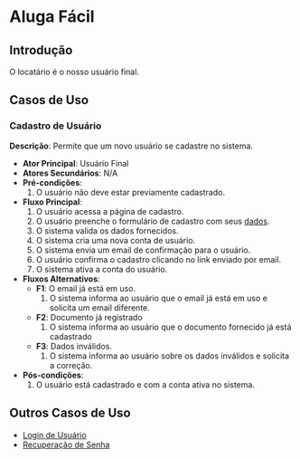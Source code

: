 # Aluga Fácil

## Introdução
O locatário é o nosso usuário final.

## Casos de Uso

### Cadastro de Usuário
**Descrição**: Permite que um novo usuário se cadastre no sistema.

- **Ator Principal**: Usuário Final
- **Atores Secundários**: N/A
- **Pré-condições**: 
  1. O usuário não deve estar previamente cadastrado.
- **Fluxo Principal**:
  1. O usuário acessa a página de cadastro.
  2. O usuário preenche o formulário de cadastro com seus [dados](./customer-data.md).
  3. O sistema valida os dados fornecidos.
  4. O sistema cria uma nova conta de usuário.
  5. O sistema envia um email de confirmação para o usuário.
  6. O usuário confirma o cadastro clicando no link enviado por email.
  7. O sistema ativa a conta do usuário.
- **Fluxos Alternativos**:
  - **F1**: O email já está em uso.
    1. O sistema informa ao usuário que o email já está em uso e solicita um email diferente.
  - **F2**: Documento já registrado
    1. O sistema informa ao usuário que o documento fornecido já está cadastrado
  - **F3**: Dados inválidos.
    1. O sistema informa ao usuário sobre os dados inválidos e solicita a correção.
- **Pós-condições**:
  1. O usuário está cadastrado e com a conta ativa no sistema.

## Outros Casos de Uso
- [Login de Usuário](documentation/use_cases/customer_login.md)
- [Recuperação de Senha](documentation/use_cases/password_recovery.md)

